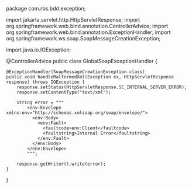 package com.rbs.bdd.exception;

import jakarta.servlet.http.HttpServletResponse;
import org.springframework.web.bind.annotation.ControllerAdvice;
import org.springframework.web.bind.annotation.ExceptionHandler;
import org.springframework.ws.soap.SoapMessageCreationException;

import java.io.IOException;

@ControllerAdvice
public class GlobalSoapExceptionHandler {

    @ExceptionHandler(SoapMessageCreationException.class)
    public void handleMalformedXml(Exception ex, HttpServletResponse response) throws IOException {
        response.setStatus(HttpServletResponse.SC_INTERNAL_SERVER_ERROR);
        response.setContentType("text/xml");

        String error = """
            <env:Envelope xmlns:env="http://schemas.xmlsoap.org/soap/envelope/">
              <env:Body>
                <env:Fault>
                  <faultcode>env:Client</faultcode>
                  <faultstring>Internal Error</faultstring>
                </env:Fault>
              </env:Body>
            </env:Envelope>
            """;

        response.getWriter().write(error);
    }
}
